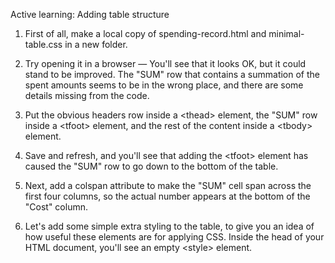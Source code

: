Active learning: Adding table structure

1. First of all, make a local copy of spending-record.html and minimal-table.css in a new folder.

2. Try opening it in a browser — You'll see that it looks OK, but it could stand to be improved. The "SUM" row that contains a summation of the spent amounts seems to be in the wrong place, and there are some details missing from the code.

3. Put the obvious headers row inside a &lt;thead&gt; element, the "SUM" row inside a &lt;tfoot&gt; element, and the rest of the content inside a &lt;tbody&gt; element.

4. Save and refresh, and you'll see that adding the &lt;tfoot&gt; element has caused the "SUM" row to go down to the bottom of the table.

5. Next, add a colspan attribute to make the "SUM" cell span across the first four columns, so the actual number appears at the bottom of the "Cost" column.

6. Let's add some simple extra styling to the table, to give you an idea of how useful these elements are for applying CSS. Inside the head of your HTML document, you'll see an empty &lt;style&gt; element.
